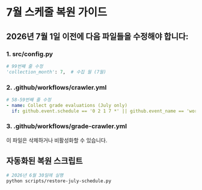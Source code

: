 # 7월 스케줄 복원 가이드

## 2026년 7월 1일 이전에 다음 파일들을 수정해야 합니다:

### 1. src/config.py
```python
# 99번째 줄 수정
'collection_month': 7,  # 수집 월 (7월)
```

### 2. .github/workflows/crawler.yml
```yaml
# 58-59번째 줄 수정
- name: Collect grade evaluations (July only)
  if: github.event.schedule == '0 2 1 7 *' || github.event_name == 'workflow_dispatch'
```

### 3. .github/workflows/grade-crawler.yml
이 파일은 삭제하거나 비활성화할 수 있습니다.

## 자동화된 복원 스크립트
```bash
# 2026년 6월 30일에 실행
python scripts/restore-july-schedule.py
```
